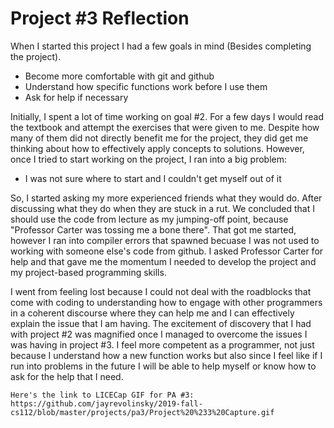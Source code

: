 # Project #3 Reflection
When I started this project I had a few goals in mind (Besides completing the project).

  - Become more comfortable with git and github
  - Understand how specific functions work before I use them
  - Ask for help if necessary

Initially, I spent a lot of time working on goal #2. For a few days I would read the textbook and attempt the exercises that
were given to me. Despite how many of them did not directly benefit me for the project, they did get me thinking about how
to effectively apply concepts to solutions. However, once I tried to start working on the project, I ran into a big
problem:
  - I was not sure where to start and I couldn't get myself out of it
 
So, I started asking my more experienced friends what they would do. After discussing what they do when they are stuck in a
rut. We concluded that I should use the code from lecture as my jumping-off point, because "Professor Carter was tossing me a bone there". That got me started, however I ran into compiler errors that spawned becuase I was not used to working with someone else's code from github. I asked Professor Carter for help and that gave me the momentum I needed to develop the project and my project-based programming skills. 

I went from feeling lost because I could not deal with the roadblocks that come with coding to understanding how to engage with other programmers in a coherent discourse where they can help me and I can effectively explain the issue that I am having. The excitement of discovery that I had with project #2 was magnified once I managed to overcome the issues I was having in project #3. I feel more competent as a programmer, not just because I understand how a new function works but also since I feel like if I run into problems in the future I will be able to help myself or know how to ask for the help that I need.

```
Here's the link to LICECap GIF for PA #3: https://github.com/jayrevolinsky/2019-fall-cs112/blob/master/projects/pa3/Project%20%233%20Capture.gif

```

